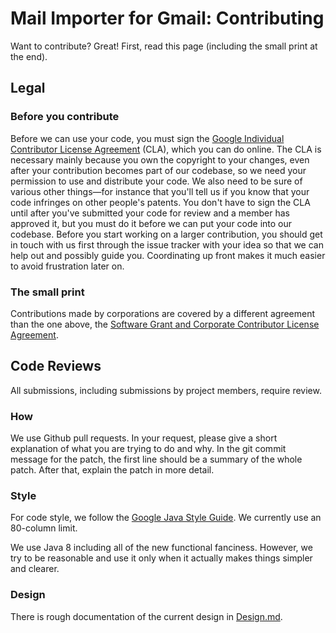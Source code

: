 # Mail Importer for Gmail: Contributing

Want to contribute? Great! First, read this page (including the small print at
the end).

## Legal

### Before you contribute

Before we can use your code, you must sign the
[Google Individual Contributor License Agreement](https://cla.developers.google.com/about/google-individual)
(CLA), which you can do online. The CLA is necessary mainly because you own the
copyright to your changes, even after your contribution becomes part of our
codebase, so we need your permission to use and distribute your code. We also
need to be sure of various other things—for instance that you'll tell us if you
know that your code infringes on other people's patents. You don't have to sign
the CLA until after you've submitted your code for review and a member has
approved it, but you must do it before we can put your code into our codebase.
Before you start working on a larger contribution, you should get in touch with
us first through the issue tracker with your idea so that we can help out and
possibly guide you. Coordinating up front makes it much easier to avoid
frustration later on.

### The small print

Contributions made by corporations are covered by a different agreement than the
one above, the
[Software Grant and Corporate Contributor License Agreement](https://cla.developers.google.com/about/google-corporate).

## Code Reviews

All submissions, including submissions by project members, require review.

### How

We use Github pull requests. In your request, please give a short explanation of
what you are trying to do and why. In the git commit message for the patch, the
first line should be a summary of the whole patch. After that, explain the patch
in more detail.

### Style

For code style, we follow the
[Google Java Style Guide](https://google.github.io/styleguide/javaguide.html).
We currently use an 80-column limit.

We use Java 8 including all of the new functional fanciness. However, we try to
be reasonable and use it only when it actually makes things simpler and clearer.

### Design

There is rough documentation of the current design in [Design.md](Design.md).
